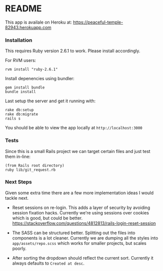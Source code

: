 # README

This app is availale on Heroku at: https://peaceful-temple-82943.herokuapp.com

### Installation

This requires Ruby version 2.6.1 to work. Please install accordingly.

For RVM users:

    rvm install "ruby-2.6.1"

Install depenencies using bundler: 

    gem install bundle
    bundle install

Last setup the server and get it running with:

    rake db:setup
    rake db:migrate
    rails s

You should be able to view the app locally at `http://localhost:3000`

### Tests

Since this is a small Rails project we can target certain files and just test them in-line:

    (from Rails root directory)
    ruby lib/git_request.rb

### Next Steps
Given some extra time there are a few more implementation ideas I would tackle next.

* Reset sessions on re-login. This adds a layer of security by avoiding session fixation hacks. Currently we're using sessions over cookies which is good, but could be better. https://stackoverflow.com/questions/4812813/rails-login-reset-session

* The SASS can be structured better. Splitting out the files into components is a lot cleaner.
Currently we are dumping all the styles into `app/assets/repo.scss` which works for smaller projects, but scales poorly.

* After sorting the dropdown should reflect the current sort. Currently it always defaults to `Created at desc`.
